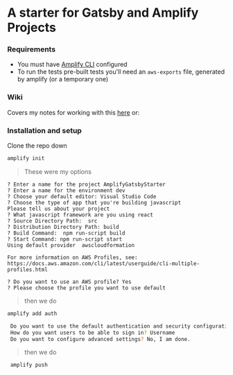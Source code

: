 # A starter for Gatsby and Amplify Projects

### Requirements
- You must have [Amplify CLI](https://docs.amplify.aws/cli/start/install) configured
- To run the tests pre-built tests you'll need an `aws-exports` file, generated by amplify (or a temporary one)

### Wiki

Covers my notes for working with this [here](https://github.com/aisflat439/Amplify-Gatsby-Starter/wiki) or:
### Installation and setup

Clone the repo down

```sh
amplify init
```

> These were my options
```
? Enter a name for the project AmplifyGatsbyStarter
? Enter a name for the environment dev
? Choose your default editor: Visual Studio Code
? Choose the type of app that you're building javascript
Please tell us about your project
? What javascript framework are you using react
? Source Directory Path:  src
? Distribution Directory Path: build
? Build Command:  npm run-script build
? Start Command: npm run-script start
Using default provider  awscloudformation

For more information on AWS Profiles, see:
https://docs.aws.amazon.com/cli/latest/userguide/cli-multiple-profiles.html

? Do you want to use an AWS profile? Yes
? Please choose the profile you want to use default
```

> then we do
```sh
amplify add auth

 Do you want to use the default authentication and security configuration? Default configuration
 How do you want users to be able to sign in? Username
 Do you want to configure advanced settings? No, I am done.
```

> then we do
```sh
 amplify push
```

